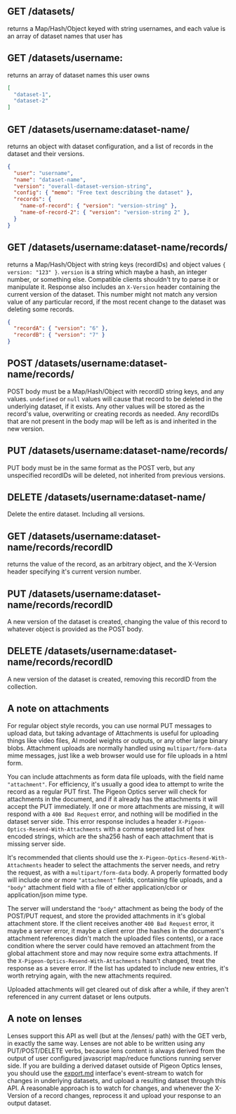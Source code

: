 ## GET /datasets/

returns a Map/Hash/Object keyed with string usernames, and each value is an array of dataset names that user has

## GET /datasets/username:

returns an array of dataset names this user owns

```json
[
  "dataset-1",
  "dataset-2"
]
```

## GET /datasets/username:dataset-name/

returns an object with dataset configuration, and a list of records in the dataset and their versions.

```json
{
  "user": "username",
  "name": "dataset-name",
  "version": "overall-dataset-version-string",
  "config": { "memo": "Free text describing the dataset" },
  "records": {
    "name-of-record": { "version": "version-string" },
    "name-of-record-2": { "version": "version-string 2" },
  }
}
```

## GET /datasets/username:dataset-name/records/

returns a Map/Hash/Object with string keys (recordIDs) and object values `{ version: "123" }`. `version` is a string which maybe a hash, an integer number, or something else. Compatible clients shouldn't try to parse it or manipulate it. Response also includes an `X-Version` header containing the current version of the dataset. This number might not match any version value of any particular record, if the most recent change to the dataset was deleting some records.

```json
{
  "recordA": { "version": "6" },
  "recordB": { "version": "7" }
}
```

## POST /datasets/username:dataset-name/records/

POST body must be a Map/Hash/Object with recordID string keys, and any values. `undefined` or `null` values will cause that record to be deleted in the underlying dataset, if it exists. Any other values will be stored as the record's value, overwriting or creating records as needed. Any recordIDs that are not present in the body map will be left as is and inherited in the new version.

## PUT /datasets/username:dataset-name/records/

PUT body must be in the same format as the POST verb, but any unspecified recordIDs will be deleted, not inherited from previous versions.

## DELETE /datasets/username:dataset-name/

Delete the entire dataset. Including all versions.

## GET /datasets/username:dataset-name/records/recordID

returns the value of the record, as an arbitrary object, and the X-Version header specifying it's current version number.

## PUT /datasets/username:dataset-name/records/recordID

A new version of the dataset is created, changing the value of this record to whatever object is provided as the POST body.

## DELETE /datasets/username:dataset-name/records/recordID

A new version of the dataset is created, removing this recordID from the collection.

## A note on attachments

For regular object style records, you can use normal PUT messages to upload data, but taking advantage of Attachments is useful for uploading things like video files, AI model weights or outputs, or any other large binary blobs. Attachment uploads are normally handled using `multipart/form-data` mime messages, just like a web browser would use for file uploads in a html form.

You can include attachments as form data file uploads, with the field name `"attachment"`. For efficiency, it's usually a good idea to attempt to write the record as a regular PUT first. The Pigeon Optics server will check for attachments in the document, and if it already has the attachments it will accept the PUT immediately. If one or more attachments are missing, it will respond with a `400 Bad Request` error, and nothing will be modified in the dataset server side. This error response includes a header `X-Pigeon-Optics-Resend-With-Attachments` with a comma seperated list of hex encoded strings, which are the sha256 hash of each attachment that is missing server side.

It's recommended that clients should use the `X-Pigeon-Optics-Resend-With-Attachments` header to select the attachments the server needs, and retry the request, as with a `multipart/form-data` body. A properly formatted body will include one or more `"attachment"` fields, containing file uploads, and a `"body"` attachment field with a file of either application/cbor or application/json mime type.

The server will understand the `"body"` attachment as being the body of the POST/PUT request, and store the provided attachments in it's global attachment store. If the client receives another `400 Bad Request` error, it maybe a server error, it maybe a client error (the hashes in the document's attachment references didn't match the uploaded files contents), or a race condition where the server could have removed an attachment from the global attachment store and may now require some extra attachments. If the `X-Pigeon-Optics-Resend-With-Attachments` hasn't changed, treat the response as a severe error. If the list has updated to include new entries, it's worth retrying again, with the new attachments required.

Uploaded attachments will get cleared out of disk after a while, if they aren't referenced in any current dataset or lens outputs.

## A note on lenses

Lenses support this API as well (but at the /lenses/ path) with the GET verb, in exactly the same way. Lenses are not able to be written using any PUT/POST/DELETE verbs, because lens content is always derived from the output of user configured javascript map/reduce functions running server side. If you are building a derived dataset outside of Pigeon Optics lenses, you should use the [export.md](export.md) interface's event-stream to watch for changes in underlying datasets, and upload a resulting dataset through this API. A reasonable approach is to watch for changes, and whenever the X-Version of a record changes, reprocess it and upload your response to an output dataset.